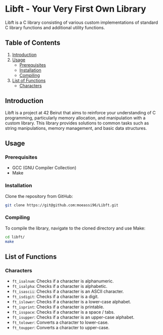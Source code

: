 # Libft - Your Very First Own Library

Libft is a C library consisting of various custom implementations of standard C library functions and additional utility functions.

## Table of Contents
1. [Introduction](#introduction)
2. [Usage](#usage)
    - [Prerequisites](#prerequisites)
    - [Installation](#installation)
    - [Compiling](#compiling)
3. [List of Functions](#list-of-functions)
    - [Characters](#Characters)

## Introduction

Libft is a project at 42 Beirut that aims to reinforce your understanding of C programming, particularly memory allocation, and manipulation with a custom library. This library provides solutions to common tasks such as string manipulations, memory management, and basic data structures.

## Usage

### Prerequisites

- GCC (GNU Compiler Collection)
- Make

### Installation

Clone the repository from GitHub:

```bash
git clone https://git@github.com:moeassi96/Libft.git
```

### Compiling

To compile the library, navigate to the cloned directory and use Make:

```bash
cd libft/
make
```

## List of Functions

### Characters

* `ft_isalnum`: Checks if a character is alphanumeric.
* `ft_isalpha`: Checks if a character is alphabetic.
* `ft_isascii`: Checks if a character is an ASCII character.
* `ft_isdigit`: Checks if a character is a digit.
* `ft_islower`: Checks if a character is a lower-case alphabet.
* `ft_isprint`: Checks if a character is printable.
* `ft_isspace`: Checks if a character is a space / tabs.
* `ft_isupper`: Checks if a character is an upper-case alphabet.
* `ft_tolower`: Converts a character to lower-case.
* `ft_toupper`: Converts a character to upper-case.

